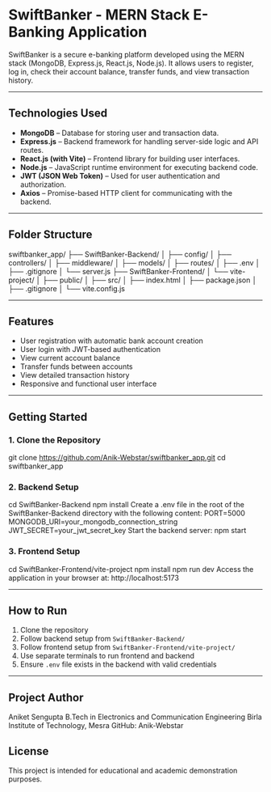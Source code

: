 # SwiftBanker - MERN Stack E-Banking Application
SwiftBanker is a secure e-banking platform developed using the MERN stack (MongoDB, Express.js, React.js, Node.js). It allows users to register, log in, check their account balance, transfer funds, and view transaction history.

---

## Technologies Used

- **MongoDB** – Database for storing user and transaction data.
- **Express.js** – Backend framework for handling server-side logic and API routes.
- **React.js (with Vite)** – Frontend library for building user interfaces.
- **Node.js** – JavaScript runtime environment for executing backend code.
- **JWT (JSON Web Token)** – Used for user authentication and authorization.
- **Axios** – Promise-based HTTP client for communicating with the backend.

---

## Folder Structure

swiftbanker_app/
├── SwiftBanker-Backend/
│ ├── config/
│ ├── controllers/
│ ├── middleware/
│ ├── models/
│ ├── routes/
│ ├── .env
│ ├── .gitignore
│ └── server.js
├── SwiftBanker-Frontend/
│ └── vite-project/
│ ├── public/
│ ├── src/
│ ├── index.html
│ ├── package.json
│ ├── .gitignore
│ └── vite.config.js

---

## Features

- User registration with automatic bank account creation
- User login with JWT-based authentication
- View current account balance
- Transfer funds between accounts
- View detailed transaction history
- Responsive and functional user interface

---

## Getting Started

### 1. Clone the Repository
git clone https://github.com/Anik-Webstar/swiftbanker_app.git
cd swiftbanker_app
### 2. Backend Setup
cd SwiftBanker-Backend
npm install
Create a .env file in the root of the SwiftBanker-Backend directory with the following content:
PORT=5000
MONGODB_URI=your_mongodb_connection_string
JWT_SECRET=your_jwt_secret_key
Start the backend server:
npm start
### 3. Frontend Setup
cd SwiftBanker-Frontend/vite-project
npm install
npm run dev
Access the application in your browser at: http://localhost:5173

---

## How to Run

1. Clone the repository  
2. Follow backend setup from `SwiftBanker-Backend/`  
3. Follow frontend setup from `SwiftBanker-Frontend/vite-project/`  
4. Use separate terminals to run frontend and backend  
5. Ensure `.env` file exists in the backend with valid credentials

---

## Project Author
Aniket Sengupta
B.Tech in Electronics and Communication Engineering
Birla Institute of Technology, Mesra
GitHub: Anik-Webstar

## License
This project is intended for educational and academic demonstration purposes.

